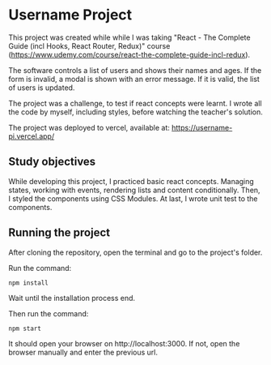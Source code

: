 # Username Project

This project was created while while I was taking "React - The Complete Guide (incl Hooks, React Router, Redux)" course (https://www.udemy.com/course/react-the-complete-guide-incl-redux).

The software controls a list of users and shows their names and ages. If the form is invalid, a modal is shown with an error message. If it is valid, the list of users is updated.

The project was a challenge, to test if react concepts were learnt. I wrote all the code by myself, including styles, before watching the teacher's solution.

The project was deployed to vercel, available at: https://username-pi.vercel.app/

## Study objectives

While developing this project, I practiced basic react concepts. Managing states, working with events, rendering lists and content conditionally. Then, I styled the components using CSS Modules. At last, I wrote unit test to the components.

## Running the project

After cloning the repository, open the terminal and go to the project's folder.

Run the command:
```
npm install
```
Wait until the installation process end.

Then run the command:
```
npm start
```
It should open your browser on http://localhost:3000. If not, open the browser manually and enter the previous url. 
